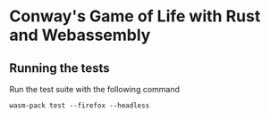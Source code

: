 # Conway's Game of Life with Rust and Webassembly

## Running the tests

Run the test suite with the following command

```shell
wasm-pack test --firefox --headless
```
